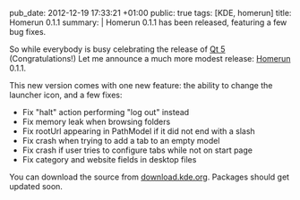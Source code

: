 pub_date: 2012-12-19 17:33:21 +01:00
public: true
tags: [KDE, homerun]
title: Homerun 0.1.1
summary: |
    Homerun 0.1.1 has been released, featuring a few bug fixes.

So while everybody is busy celebrating the release of [Qt 5][qt5]
(Congratulations!) Let me announce a much more modest release: [Homerun][homerun] 0.1.1.

This new version comes with one new feature: the ability to change the launcher
icon, and a few fixes:

- Fix "halt" action performing "log out" instead
- Fix memory leak when browsing folders
- Fix rootUrl appearing in PathModel if it did not end with a slash
- Fix crash when trying to add a tab to an empty model
- Fix crash if user tries to configure tabs while not on start page
- Fix category and website fields in desktop files

You can download the source from [download.kde.org][homerun-src]. Packages
should get updated soon.

[qt5]: http://blog.qt.digia.com/blog/2012/12/19/qt-5-0/
[homerun-src]: http://download.kde.org/unstable/homerun/src/homerun-0.1.1.tar.bz2.mirrorlist
[homerun]: http://userbase.kde.org/Homerun
